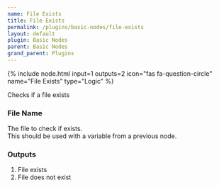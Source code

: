 ```yaml
---
name: File Exists
title: File Exists
permalink: /plugins/basic-nodes/file-exists
layout: default
plugin: Basic Nodes
parent: Basic Nodes
grand_parent: Plugins
---
```


{% include node.html input=1 outputs=2 icon="fas fa-question-circle" name="File Exists" type="Logic" %}

Checks if a file exists

### File Name
The file to check if exists.  
This should be used with a variable from a previous node.

### Outputs
1. File exists
2. File does not exist